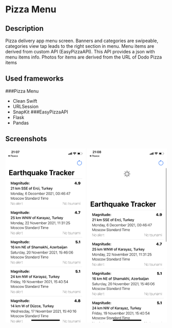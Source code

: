 # Pizza Menu
## Description
Pizza delivery app menu screen. Banners and categories are swipeable, categories view tap leads to the right section in menu. Menu items are derived from custom API (EasyPizzaAPI). This API provides a json with menu items info. Photos for items are derived from the URL of Dodo Pizza items
## Used frameworks
###Pizza Menu
- Clean Swift
- URLSession
- SnapKit
###EasyPizzaAPI
- Flask
- Pandas

## Screenshots
<p float="left">
    <img src="https://github.com/anastasiabespalova/EarthquakeTracker/blob/master/Screenshots/IMG_0451.PNG" width=250>
    <img src="https://github.com/anastasiabespalova/EarthquakeTracker/blob/master/Screenshots/IMG_0452.PNG" width=250>
</p>

